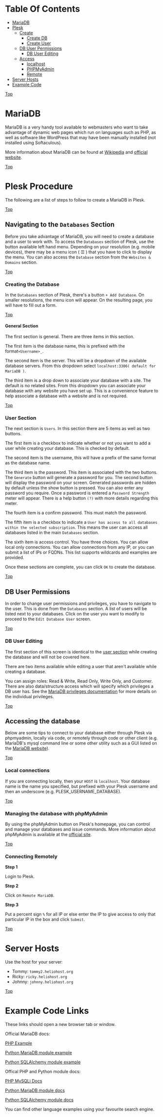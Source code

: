 <a comment="Leveraging lists to create a manually created TOC.  Unfortunately, we cannot get rid of the bullet points.  Something is better than nothing."></a>
<a id="top"></a>
# Table Of Contents
* [MariaDB](#mariadb)
* [Plesk](#plesk-procedure)
  * [Create](#navigating-to-the-databases-section)
    * [Create DB](#creating-the-database)
    * [Create User](#user-section)
  * [DB User Permissions](#db-user-permissions)
    * [DB User Editing](#db-user-editing)
  * [Access](#accessing-the-database)
    * [localhost](#local-connections)
    * [PHPMyAdmin](#managing-the-database-with-phpmyadmin)
    * [Remote](#connecting-remotely)
* [Server Hosts](#server-hosts)
* [Example Code](#example-code-links)

[Top](#top)

# MariaDB 

MariaDB is a very handy tool available to webmasters who want to take advantage of dynamic web pages which run on languages such as PHP, as well as software like WordPress that may have been manually installed \(not installed using Softaculous\).

More information about MariaDB can be found at <a href="https://en.wikipedia.org/wiki/MariaDB" target="_blank">Wikipedia</a> and <a href="https://mariadb.org/" target="_blank">official website</a>.

[Top](#top)

# Plesk Procedure 

The following are a list of steps to follow to create a MariaDB in Plesk.

[Top](#top)

## Navigating to the `Databases` Section 

Before you take advantage of MariaDB, you will need to create a database and a user to work with. To access the `Databases` section of Plesk, use the button available left hand menu.  Depending on your resolution (e.g. mobile devices), there may be a menu icon ( ☰ ) that you have to click to display the menu.  You can also access the `Database` section from the `Websites & Domains` section.

[Top](#top)

### Creating the Database 

In the `Databases` section of Plesk, there's a button `+ Add Database`. On smaller resolutions, the menu icon will appear.  On the resulting page, you will have to fill out a form.

[Top](#top)

#### General Section

The first section is general.  There are three items in this section.  

The first item is the database name, this is prefixed with the format`<Username>_`.  

The second item is the server.  This will be a dropdown of the available database servers.  From this dropdown select `localhost:3306( default for MariaDB )`. 

The third item is a drop down to associate your database with a site.  The default is no related sites.  From this dropdown you can associate your database with any website you have set up.  This is a convenience feature to help associate a database with a website and is not required.

[Top](#top)

### User Section

The next section is `Users`.  In this section there are 5 items as well as two buttons.  

The first item is a checkbox to indicate whether or not you want to add a user while creating your database.  This is checked by default.

The second item is the username, this will have a prefix of the same format as the database name.

The third item is the password.  This item is associated with the two buttons.  The `Generate` button will generate a password for you.  The second button will display the password on your screen.  Generated passwords are hidden by default unless the show button is pressed.  You can also enter any password you require.  Once a password is entered a `Password Strength` meter will appear.  There is a help button `(?)` with more details regarding this meter.

The fourth item is a confirm password.  This must match the password.

The fifth item is a checkbox to indicate a `User has access to all databases within the selected subscription`.  This means the user can access all databases listed in the main `Databases` section.

The sixth item is access control.  You have three choices.  You can allow local only connections.  You can allow connections from any IP, or you can submit a list of IPs or FQDNs.  This list supports wildcards and examples are provided.

Once these sections are complete, you can click `OK` to create the database.

[Top](#top)

## DB User Permissions

In order to change user permissions and privileges, you have to navigate to the user.  This is done from the `Databases` section.  A list of users will be listed next to your databases.  Click on the user you want to modify to proceed to the `Edit Database User` screen.

[Top](#top)

### DB User Editing

The first section of this screen is identical to the [user section](#plesk-create-step2) while creating the database and will not be covered here.

There are two items available while editing a user that aren't available while creating a database.  

You can assign roles: Read & Write, Read Only, Write Only, and Customer.  There are also data/structure access which will specify which privileges a DB user has.  See the [MariaDB privileges documentation](https://mariadb.com/docs/server/ref/mdb/privileges/) for more details on the individual privileges.

[Top](#top)

## Accessing the database 

Below are some tips to connect to your database either through Plesk via phpmyadmin, locally via code, or remotely through code or other client \(e.g. MariaDB's mysql command line or some other utility such as a GUI listed on the [MariaDB website](https://mariadb.com/kb/en/graphical-and-enhanced-clients/)\).

[Top](#top)

### Local connections 

If you are connecting locally, then your `HOST` is `localhost`. Your database name is the name you specified, but prefixed with your Plesk username and then an underscore \(e.g. PLESK_USERNAME\_DATABASE\).

[Top](#top)

### Managing the database with phpMyAdmin 

By using the phpMyAdmin button on Plesk's homepage, you can control and manage your databases and issue commands. More information about phpMyAdmin is available at the [official site](https://www.phpmyadmin.net).

[Top](#top)

### Connecting Remotely 

**Step 1**

Login to Plesk.

**Step 2**

Click on `Remote MariaDB`.

**Step 3**

Put a percent sign `%` for all IP or else enter the IP to give access to only that particular IP in the box and click `Submit`.

[Top](#top)

# Server Hosts  

Use the host for your server:

* Tommy: `tommy2.heliohost.org`
* Ricky: `ricky.heliohost.org`
* Johnny: `johnny.heliohost.org`

[Top](#top)

# Example Code Links

These links should open a new browser tab or window.

Official MariaDB docs:

<a href="https://mariadb.com/developers/resources/language/php/" target="_blank">PHP Example</a>

<a href="https://mariadb.com/resources/blog/how-to-connect-python-programs-to-mariadb/" target="_blank">Python MariaDB module example</a>

<a href="https://mariadb.com/resources/blog/using-sqlalchemy-with-mariadb-connector-python-part-1/" target="_blank">Python SQLAlchemy module example</a>

Offical PHP and Python module docs:

<a href="https://www.php.net/manual/en/book.mysqli.php" target="_blank">PHP MySQLi Docs</a>

<a href="https://mariadb-corporation.github.io/mariadb-connector-python/" target="_blank">Python MariaDB module docs</a>

<a href="https://docs.sqlalchemy.org/en/20/" target="_blank">Python SQLAlchemy module docs</a>

You can find other language examples using your favourite search engine.